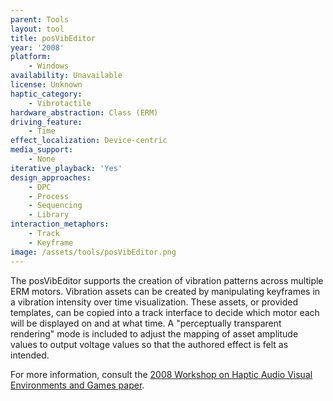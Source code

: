 ```yaml
---
parent: Tools
layout: tool
title: posVibEditor
year: '2008'
platform:
    - Windows
availability: Unavailable
license: Unknown
haptic_category:
    - Vibrotactile
hardware_abstraction: Class (ERM)
driving_feature:
    - Time
effect_localization: Device-centric
media_support:
    - None
iterative_playback: 'Yes'
design_approaches:
    - DPC
    - Process
    - Sequencing
    - Library
interaction_metaphors:
    - Track
    - Keyframe
image: /assets/tools/posVibEditor.png
---
```

The posVibEditor supports the creation of vibration patterns across multiple ERM motors.
Vibration assets can be created by manipulating keyframes in a vibration intensity over time visualization.
These assets, or provided templates, can be copied into a track interface to decide which motor each will be displayed on and at what time.
A "perceptually transparent rendering" mode is included to adjust the mapping of asset amplitude values to output voltage values so that the authored effect is felt as intended.

For more information, consult the [2008 Workshop on Haptic Audio Visual Environments and Games paper](https://doi.org/10.1109/HAVE.2008.4685310).
